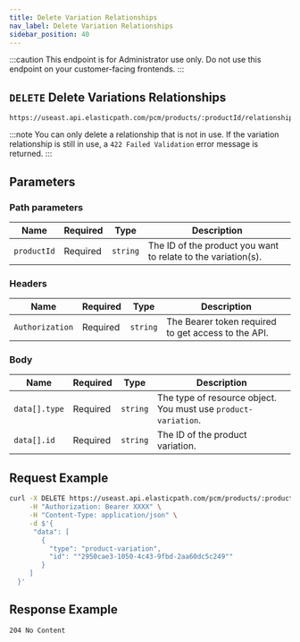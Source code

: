 ```yaml
---
title: Delete Variation Relationships
nav_label: Delete Variation Relationships
sidebar_position: 40
---
```


:::caution
This endpoint is for Administrator use only. Do not use this endpoint on your customer-facing frontends.
:::

## `DELETE` Delete Variations Relationships

```http
https://useast.api.elasticpath.com/pcm/products/:productId/relationships/variations
```

:::note
You can only delete a relationship that is not in use. If the variation relationship is still in use, a `422 Failed Validation` error message is returned.
:::

## Parameters

### Path parameters

| Name | Required | Type | Description |
| --- | --- | --- | --- |
| `productId` | Required | `string` | The ID of the product you want to relate to the variation(s). |

### Headers

| Name | Required | Type | Description |
| --- | --- | --- | --- |
| `Authorization` | Required | `string` | The Bearer token required to get access to the API. |

### Body

| Name | Required | Type | Description |
| --- | --- | --- | --- |
| `data[].type` | Required | `string` | The type of resource object. You must use `product-variation`.|
| `data[].id` | Required | `string` | The ID of the product variation. |

## Request Example

```bash
curl -X DELETE https://useast.api.elasticpath.com/pcm/products/:productId/relationships/variations \
     -H "Authorization: Bearer XXXX" \
     -H "Content-Type: application/json" \
     -d $'{
      "data": [
        {
          "type": "product-variation",
          "id": ""2950cae3-1050-4c43-9fbd-2aa60dc5c249""
        }
     ]
  }'
```

## Response Example

`204 No Content`
